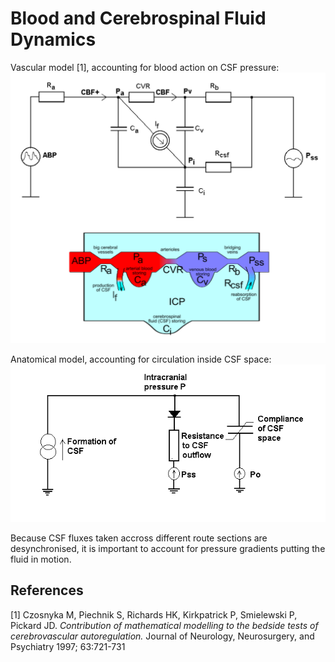 # Blood and Cerebrospinal Fluid Dynamics

Vascular model [1], accounting for blood action on CSF pressure:
![csf vascular model](img/vascularModel.svg)


Anatomical model, accounting for circulation inside CSF space:
![csf anatomical model](img/anatomicalModel.png)

Because CSF fluxes taken accross different route sections are 
desynchronised, it is important to account for pressure gradients 
putting the fluid in motion. 


## References 

[1] Czosnyka M, Piechnik S, Richards HK, Kirkpatrick P, 
Smielewski P, Pickard JD. 
_Contribution of mathematical modelling to the bedside tests of
 cerebrovascular autoregulation._ 
Journal of Neurology, Neurosurgery, and Psychiatry 1997; 63:721-731 
